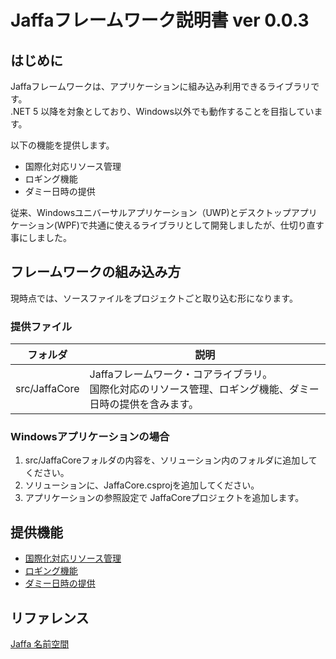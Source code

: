# Jaffaフレームワーク説明書  ver 0.0.3 


## はじめに

Jaffaフレームワークは、アプリケーションに組み込み利用できるライブラリです。  
.NET 5 以降を対象としており、Windows以外でも動作することを目指しています。

以下の機能を提供します。  
- 国際化対応リソース管理
- ロギング機能
- ダミー日時の提供

従来、Windowsユニバーサルアプリケーション（UWP)とデスクトップアプリケーション(WPF)で共通に使えるライブラリとして開発しましたが、仕切り直す事にしました。

## フレームワークの組み込み方

現時点では、ソースファイルをプロジェクトごと取り込む形になります。

### 提供ファイル

|フォルダ|説明|
|---|---|
|src/JaffaCore|Jaffaフレームワーク・コアライブラリ。<br>国際化対応のリソース管理、ロギング機能、ダミー日時の提供を含みます。|

### Windowsアプリケーションの場合

1. src/JaffaCoreフォルダの内容を、ソリューション内のフォルダに追加してください。
2. ソリューションに、JaffaCore.csprojを追加してください。
3. アプリケーションの参照設定で JaffaCoreプロジェクトを追加します。

## 提供機能

- [国際化対応リソース管理](Refarence/国際化対応リソース管理.md)
- [ロギング機能](Refarence/ロギング機能.md)
- [ダミー日時の提供](Refarence/ダミー日時の提供.md)

## リファレンス

[Jaffa 名前空間](Refarence/Jaffa.md)
